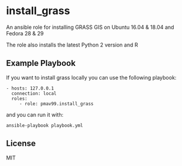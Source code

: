 install_grass
=============

An ansible role for installing GRASS GIS on Ubuntu 16.04 & 18.04 and Fedora 28 & 29

The role also installs the latest Python 2 version and R

Example Playbook
----------------

If you want to install grass locally you can use the following playbook:

    - hosts: 127.0.0.1
      connection: local
      roles:
         - role: pmav99.install_grass

and you can run it with:

    ansible-playbook playbook.yml


License
-------

MIT
